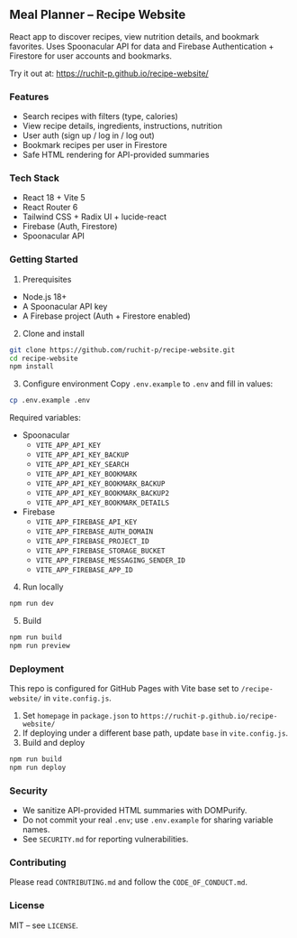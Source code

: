 ## Meal Planner – Recipe Website

React app to discover recipes, view nutrition details, and bookmark favorites. Uses Spoonacular API for data and Firebase Authentication + Firestore for user accounts and bookmarks.

Try it out at: https://ruchit-p.github.io/recipe-website/

### Features

- Search recipes with filters (type, calories)
- View recipe details, ingredients, instructions, nutrition
- User auth (sign up / log in / log out)
- Bookmark recipes per user in Firestore
- Safe HTML rendering for API-provided summaries

### Tech Stack

- React 18 + Vite 5
- React Router 6
- Tailwind CSS + Radix UI + lucide-react
- Firebase (Auth, Firestore)
- Spoonacular API

### Getting Started

1. Prerequisites

- Node.js 18+
- A Spoonacular API key
- A Firebase project (Auth + Firestore enabled)

2. Clone and install

```bash
git clone https://github.com/ruchit-p/recipe-website.git
cd recipe-website
npm install
```

3. Configure environment
   Copy `.env.example` to `.env` and fill in values:

```bash
cp .env.example .env
```

Required variables:

- Spoonacular
  - `VITE_APP_API_KEY`
  - `VITE_APP_API_KEY_BACKUP`
  - `VITE_APP_API_KEY_SEARCH`
  - `VITE_APP_API_KEY_BOOKMARK`
  - `VITE_APP_API_KEY_BOOKMARK_BACKUP`
  - `VITE_APP_API_KEY_BOOKMARK_BACKUP2`
  - `VITE_APP_API_KEY_BOOKMARK_DETAILS`
- Firebase
  - `VITE_APP_FIREBASE_API_KEY`
  - `VITE_APP_FIREBASE_AUTH_DOMAIN`
  - `VITE_APP_FIREBASE_PROJECT_ID`
  - `VITE_APP_FIREBASE_STORAGE_BUCKET`
  - `VITE_APP_FIREBASE_MESSAGING_SENDER_ID`
  - `VITE_APP_FIREBASE_APP_ID`

4. Run locally

```bash
npm run dev
```

5. Build

```bash
npm run build
npm run preview
```

### Deployment

This repo is configured for GitHub Pages with Vite base set to `/recipe-website/` in `vite.config.js`.

1. Set `homepage` in `package.json` to `https://ruchit-p.github.io/recipe-website/`
2. If deploying under a different base path, update `base` in `vite.config.js`.
3. Build and deploy

```bash
npm run build
npm run deploy
```

### Security

- We sanitize API-provided HTML summaries with DOMPurify.
- Do not commit your real `.env`; use `.env.example` for sharing variable names.
- See `SECURITY.md` for reporting vulnerabilities.

### Contributing

Please read `CONTRIBUTING.md` and follow the `CODE_OF_CONDUCT.md`.

### License

MIT – see `LICENSE`.
